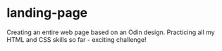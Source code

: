 # landing-page

Creating an entire web page based on an Odin design. Practicing all my HTML and CSS skills so far - exciting challenge!